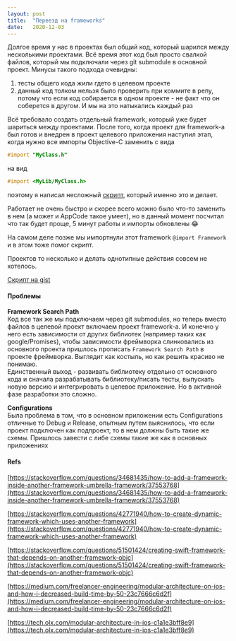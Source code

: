 ```yaml
---
layout: post
title:  "Переезд на frameworks"
date:   2020-12-03
---
```


Долгое время у нас в проектах был общий код, который шарился между несколькими проектами. Всё время этот код был просто свалкой файлов, который мы подключали через git submodule в основной проект. Минусы такого подхода очевидны:
1) тесты общего кода жили гдето в целевом проекте  
2) данный код толком нельзя было проверить при коммите в репу, потому что если код собирается в одном проекте - не факт что он соберется в другом. И мы на это натыкались каждый раз  

Всё требовало создать отдельный framework, который уже будет шариться между проектами. 
После того, когда проект для framework-а был готов и внедрен в проект целевого приложения наступил этап, когда нужно все импорты Objective-C заменить с вида

```objectivec
#import "MyClass.h"
```

на вид

```objectivec
#import <MyLib/MyClass.h>
```

поэтому я написал несложный [скрипт](https://gist.github.com/chchrn/8ed1cf3ee02825310f23adf47a9d8310), который именно это и делает. 

Работает не очень быстро и скорее всего можно было что-то заменить в нем (а может и AppCode такое умеет), но в данный момент поcчитал что так будет проще, 5 минут работы и импорты обновлены 😂

На самом деле позже мы импортнули этот framework `@import Framework` и в этом тоже помог скрипт. 

Проектов то несколько и делать однотипные действия совсем не хотелось. 

[Скрипт на gist](https://gist.github.com/chchrn/8ed1cf3ee02825310f23adf47a9d8310) 

#### Проблемы

**Framework Search Path**  
Код все так же мы подключаем через git submodules, но теперь вместо файлов в целевой проект включаем проект framework-а. И конечно у него есть зависимости от других библиотек (например таких как google/Promises), чтобы зависимости фреймворка слинковались из основного проекта пришлось прописать  `Framework Search Path` в проекте фреймворка. Выглядит как костыль, но как решить красиво не понимаю.   
Единственный выход - развивать библиотеку отдельно от основного кода и сначала разрабатывать библиотеку/писать тесты, выпускать новую версию и интегрировать в целевое приложение. Но в активной фазе разработки это сложно.

**Configurations**  
Была проблема в том, что в основном приложении есть Configurations отличные то Debug и Release, опытным путем выяснилось, что если проект подключен как подпроект, то в нем должны быть такие же схемы. Пришлось завести с либе схемы такие же как в основных приложениях


#### Refs


[https://stackoverflow.com/questions/34681435/how-to-add-a-framework-inside-another-framework-umbrella-framework/37553768](https://stackoverflow.com/questions/34681435/how-to-add-a-framework-inside-another-framework-umbrella-framework/37553768)

[https://stackoverflow.com/questions/42771940/how-to-create-dynamic-framework-which-uses-another-framework](https://stackoverflow.com/questions/42771940/how-to-create-dynamic-framework-which-uses-another-framework)

[https://stackoverflow.com/questions/51501424/creating-swift-framework-that-depends-on-another-framework-objc](https://stackoverflow.com/questions/51501424/creating-swift-framework-that-depends-on-another-framework-objc)

[https://medium.com/freelancer-engineering/modular-architecture-on-ios-and-how-i-decreased-build-time-by-50-23c7666c6d2f](https://medium.com/freelancer-engineering/modular-architecture-on-ios-and-how-i-decreased-build-time-by-50-23c7666c6d2f)

[https://tech.olx.com/modular-architecture-in-ios-c1a1e3bff8e9](https://tech.olx.com/modular-architecture-in-ios-c1a1e3bff8e9)
